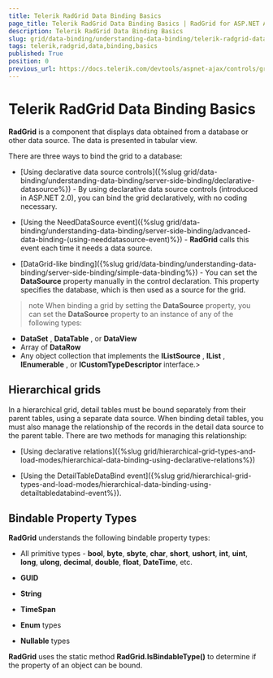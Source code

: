 ```yaml
---
title: Telerik RadGrid Data Binding Basics
page_title: Telerik RadGrid Data Binding Basics | RadGrid for ASP.NET AJAX Documentation
description: Telerik RadGrid Data Binding Basics
slug: grid/data-binding/understanding-data-binding/telerik-radgrid-data-binding-basics
tags: telerik,radgrid,data,binding,basics
published: True
position: 0
previous_url: https://docs.telerik.com/devtools/aspnet-ajax/controls/grid/data-binding/bindable-property-types
---
```


# Telerik RadGrid Data Binding Basics



**RadGrid** is a component that displays data obtained from a database or other data source. The data is presented in tabular view.

There are three ways to bind the grid to a database:

* [Using declarative data source controls]({%slug grid/data-binding/understanding-data-binding/server-side-binding/declarative-datasource%}) - By using declarative data source controls (introduced in ASP.NET 2.0), you can bind the grid declaratively, with no coding necessary.

* [Using the NeedDataSource event]({%slug grid/data-binding/understanding-data-binding/server-side-binding/advanced-data-binding-(using-needdatasource-event)%}) - **RadGrid** calls this event each time it needs a data source.

* [DataGrid-like binding]({%slug grid/data-binding/understanding-data-binding/server-side-binding/simple-data-binding%}) - You can set the **DataSource** property manually in the control declaration. This property specifies the database, which is then used as a source for the grid.

>note When binding a grid by setting the **DataSource** property, you can set the **DataSource** property to an instance of any of the following types:
>
*  **DataSet** , **DataTable** , or **DataView** 
* Array of **DataRow** 
* Any object collection that implements the **IListSource** , **IList** , **IEnumerable** , or **ICustomTypeDescriptor** interface.>


## Hierarchical grids

In a hierarchical grid, detail tables must be bound separately from their parent tables, using a separate data source. When binding detail tables, you must also manage the relationship of the records in the detail data source to the parent table. There are two methods for managing this relationship:

* [Using declarative relations]({%slug grid/hierarchical-grid-types-and-load-modes/hierarchical-data-binding-using-declarative-relations%})

* [Using the DetailTableDataBind event]({%slug grid/hierarchical-grid-types-and-load-modes/hierarchical-data-binding-using-detailtabledatabind-event%}).


## Bindable Property Types

**RadGrid** understands the following bindable property types:

* All primitive types - **bool**, **byte**, **sbyte**, **char**, **short**, **ushort**, **int**, **uint**, **long**, **ulong**, **decimal**, **double**, **float**, **DateTime**, etc.

* **GUID**

* **String**

* **TimeSpan**

* **Enum** types

* **Nullable** types

**RadGrid** uses the static method **RadGrid.IsBindableType()** to determine if the property of an object can be bound.